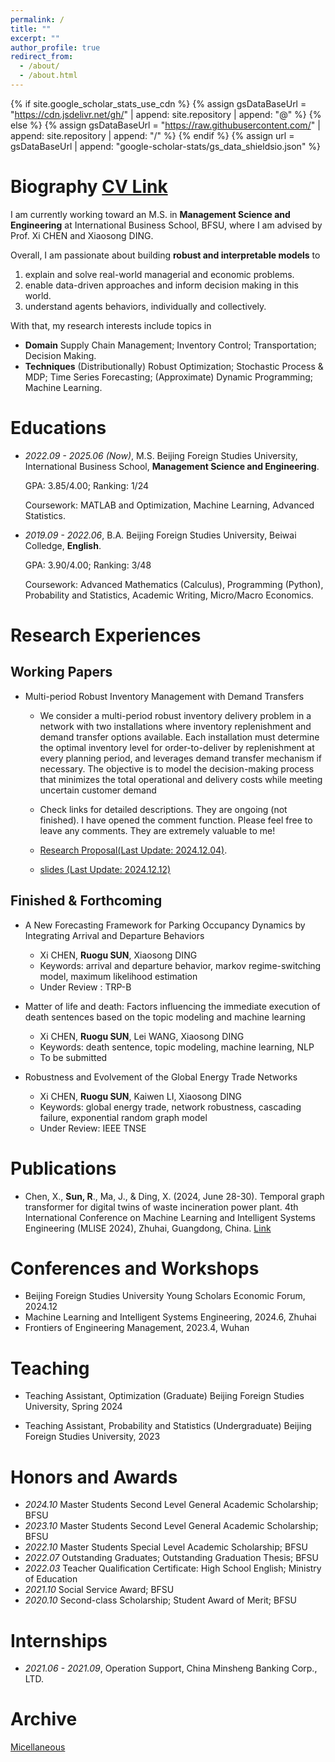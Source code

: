 ```yaml
---
permalink: /
title: ""
excerpt: ""
author_profile: true
redirect_from: 
  - /about/
  - /about.html
---
```


{% if site.google_scholar_stats_use_cdn %}
{% assign gsDataBaseUrl = "https://cdn.jsdelivr.net/gh/" | append: site.repository | append: "@" %}
{% else %}
{% assign gsDataBaseUrl = "https://raw.githubusercontent.com/" | append: site.repository | append: "/" %}
{% endif %}
{% assign url = gsDataBaseUrl | append: "google-scholar-stats/gs_data_shieldsio.json" %}

<span class='anchor' id='about-me'></span>

# ​Biography [CV Link](https://drive.google.com/file/d/1GvNFQ-4Dr4p2tIRbC5U22v8v9ZrTD2GN/view?usp=sharing)
I am currently working toward an M.S. in **Management Science and Engineering** at International Business School, BFSU, where I am advised by Prof. Xi CHEN and Xiaosong DING. 

Overall, I am passionate about building **robust and interpretable models** to
1. explain and solve real-world managerial and economic problems.
2. enable data-driven approaches and inform decision making in this world.
3. understand agents behaviors, individually and collectively.

With that, my research interests include topics in
+ **Domain** Supply Chain Management; Inventory Control; Transportation; Decision Making.
+ **Techniques** (Distributionally) Robust Optimization; Stochastic Process & MDP; Time Series Forecasting; (Approximate) Dynamic Programming; Machine Learning.



# Educations
- *2022.09 - 2025.06 (Now)*, M.S. Beijing Foreign Studies University, International Business School, **Management Science and Engineering**.

  GPA: 3.85/4.00; Ranking: 1/24

  Coursework: MATLAB and Optimization, Machine Learning, Advanced Statistics.
- *2019.09 - 2022.06*, B.A. Beijing Foreign Studies University, Beiwai Colledge, **English**.

  GPA: 3.90/4.00; Ranking: 3/48

  Coursework: Advanced Mathematics (Calculus), Programming (Python), Probability and Statistics, Academic Writing, Micro/Macro Economics.

<!-- # 🔥 News
- *2024.08*: &nbsp;🎉🎉 A paper is submitted to the *IEEE Transactions on Network Science and Engineering*.
- *2024.06*: &nbsp;🎉🎉 Participated in *4th International Conference on Machine Learning and Intelligent Systems Engineering (MLISE 2024)* 
- *2024.05*: &nbsp;🎉🎉 A paper is submitted to the *IEEE Transactions on Network Science and Engineering*.
- *2023.11*: &nbsp;🎉🎉 A paper is submitted to the *Artificial Intelligence and Law*.
- *2022.07*: &nbsp;🎉🎉 Graduated from Beiwai College with awards *Outstanding Graduates* and *Outstanding Graduation Thesis*. -->

# Research Experiences


## Working Papers
+ Multi-period Robust Inventory Management with Demand Transfers 

  + We consider a multi-period robust inventory delivery problem in a network with two installations where inventory replenishment and demand transfer options available. Each installation must determine the optimal inventory level for order-to-deliver by replenishment at every planning period, and leverages demand transfer mechanism if necessary. The objective is to model the decision-making process that minimizes the total operational and delivery costs while meeting uncertain customer demand

  + Check links for detailed descriptions. They are ongoing (not finished). I have opened the comment function. Please feel free to leave any comments. They are extremely valuable to me! 
  + [Research Proposal(Last Update: 2024.12.04)](https://drive.google.com/file/d/1IbpePEcnACbcZ1F9OF7m6yrY2TIEN6ri/view?usp=sharing).
  + [slides (Last Update: 2024.12.12)](https://drive.google.com/file/d/1hBCH3dWNYTAWec-GBrUI-KVcZd4jcShj/view?usp=sharing)


## Finished & Forthcoming
+ A New Forecasting Framework for Parking Occupancy Dynamics by Integrating Arrival and Departure Behaviors
  + Xi CHEN, **Ruogu SUN**, Xiaosong DING
  + Keywords: arrival and departure behavior, markov regime-switching model, maximum likelihood estimation
  + Under Review : TRP-B


+ Matter of life and death: Factors influencing the immediate execution of death sentences based on the topic modeling and machine learning
  + Xi CHEN, **Ruogu SUN**, Lei WANG, Xiaosong DING
  + Keywords: death sentence, topic modeling, machine learning, NLP
  + To be submitted


+ Robustness and Evolvement of the Global Energy Trade Networks
  + Xi CHEN, **Ruogu SUN**, Kaiwen LI, Xiaosong DING
  + Keywords: global energy trade, network robustness, cascading failure, exponential random graph model
  + Under Review: IEEE TNSE


# Publications 
+ Chen, X., **Sun, R**., Ma, J., & Ding, X. (2024, June 28-30). Temporal graph transformer for digital twins of waste incineration power plant. 4th International Conference on Machine Learning and Intelligent Systems Engineering (MLISE 2024), Zhuhai, Guangdong, China. [Link](https://ieeexplore.ieee.org/document/10674369)


# Conferences and Workshops
+ Beijing Foreign Studies University Young Scholars Economic Forum, 2024.12
+ Machine Learning and Intelligent Systems Engineering, 2024.6, Zhuhai
+ Frontiers of Engineering Management, 2023.4, Wuhan

# Teaching
+ Teaching Assistant, Optimization (Graduate)
Beijing Foreign Studies University, Spring 2024

+ Teaching Assistant, Probability and Statistics (Undergraduate)
Beijing Foreign Studies University, 2023



# Honors and Awards
- *2024.10* Master Students Second Level General Academic Scholarship; BFSU
- *2023.10* Master Students Second Level General Academic Scholarship; BFSU
- *2022.10* Master Students Special Level Academic Scholarship; BFSU
- *2022.07* Outstanding Graduates; Outstanding Graduation Thesis; BFSU
- *2022.03* Teacher Qualification Certificate: High School English; Ministry of Education 
- *2021.10* Social Service Award; BFSU
- *2020.10* Second-class Scholarship; Student Award of Merit; BFSU


<!-- # 💬 Invited Talks
- *2021.06*, Lorem ipsum dolor sit amet, consectetur adipiscing elit. Vivamus ornare aliquet ipsum, ac tempus justo dapibus sit amet. 
- *2021.03*, Lorem ipsum dolor sit amet, consectetur adipiscing elit. Vivamus ornare aliquet ipsum, ac tempus justo dapibus sit amet.  \| [\[video\]](https://github.com/) -->

# Internships
- *2021.06 - 2021.09*, Operation Support, China Minsheng Banking Corp., LTD.

# Archive
<a href="archive.html"> Micellaneous </a>